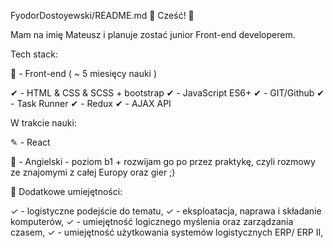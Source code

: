 FyodorDostoyewski/README.md
👋 Cześć! 👋

Mam na imię Mateusz i planuje zostać junior Front-end developerem.

Tech stack:

🌝 - Front-end ( ~ 5 miesięcy nauki )

✔ - HTML & CSS & SCSS + bootstrap ✔ - JavaScript ES6+ ✔ - GIT/Github ✔ - Task Runner ✔ - Redux ✔ - AJAX API

W trakcie nauki:

✎ - React 

🌝 - Angielski - poziom b1 + rozwijam go po przez praktykę, czyli rozmowy ze znajomymi z całej Europy oraz gier ;)

🌟 Dodatkowe umiejętności:

✓ - logistyczne podejście do tematu,
✓ - eksploatacja, naprawa i składanie komputerów,
✓ - umiejętność logicznego myślenia oraz zarządzania czasem,
✓ - umiejętność użytkowania systemów logistycznych ERP/ ERP II,
